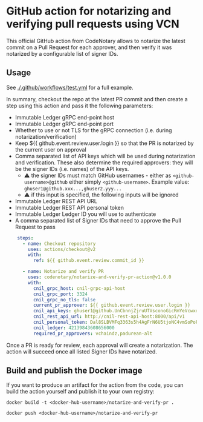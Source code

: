 # GitHub action for notarizing and verifying pull requests using VCN

This official GitHub action from CodeNotary allows to notarize the latest commit on a Pull Request for each approver, and then verify it was notarized by a configurable list of signer IDs.

## Usage

See [./.github/workflows/test.yml](.github/workflows/test.yml) for a full example.

In summary, checkout the repo at the latest PR commit and then create a step using this action and pass it the following parameters:

- Immutable Ledger gRPC end-point host
- Immutable Ledger gRPC end-point port
- Whether to use or not TLS for the gRPC connection (i.e. during notarization/verification)
- Keep ${{ github.event.review.user.login }} so that the PR is notarized by the current user on approval
- Comma separated list of API keys which will be used during notarization and verification.
These also determine the required approvers: they will be the signer IDs (i.e. names) of the API keys.
  - :warning: the signer IDs must match GitHub usernames - either as `<github-username>@github` either simply `<github-username>`. Example value: `ghuser1@github.xxx...,ghuser2.yyy...`
  - :warning: if this input is specified, the following inputs will be ignored
- Immutable Ledger REST API URL
- Immutable Ledger REST API personal token
- Immutable Ledger Ledger ID you will use to authenticate
- A comma separated list of Signer IDs that need to approve the Pull Request to pass

```yaml
    steps:
      - name: Checkout repository
        uses: actions/checkout@v2
        with:
          ref: ${{ github.event.review.commit_id }}

      - name: Notarize and verify PR
        uses: codenotary/notarize-and-verify-pr-action@v1.0.0
        with:
          cnil_grpc_host: cnil-grpc-api-host
          cnil_grpc_port: 3324
          cnil_grpc_no_tls: false
          current_pr_approver: ${{ github.event.review.user.login }}
          cnil_api_keys: ghuser1@github.UnCbnnjZjruUTVsconoGicRmYeVcwxdhwPke,ghuser2@github.GGkYcktPZGYJSFtMUvuKvmeosDGKPIeSVJIB
          cnil_rest_api_url: http://cnil-rest-api-host:8000/api/v1
          cnil_personal_token: Dal8SLBVMFq3363s5h4AgFrN6U5tjoNC4vmSoPoPIZlWy1M2-nci-MuRLoueCNlh
          cnil_ledger: 42139843608656000
          required_pr_approvers: vchaindz,padurean-alt
```

Once a PR is ready for review, each approval will create a notarization. The action will succeed once all listed Signer IDs have notarized.

## Build and publish the Docker image

If you want to produce an artifact for the action from the code, you can build the action yourself and publish it to your own registry:

`docker build -t <docker-hub-username>/notarize-and-verify-pr .`

`docker push <docker-hub-username>/notarize-and-verify-pr`